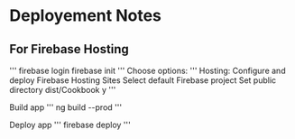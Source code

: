 # Deployement Notes
## For Firebase Hosting

'''
firebase login
firebase init
'''
Choose options:
'''
Hosting: Configure and deploy Firebase Hosting Sites
Select default Firebase project
Set public directory
dist/Cookbook
y
'''

Build app
'''
ng build --prod
'''

Deploy app
'''
firebase deploy
'''
